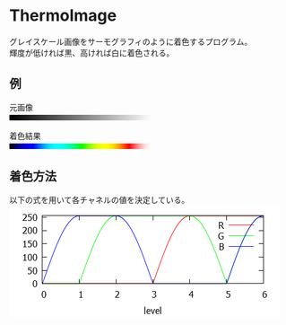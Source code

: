 # ThermoImage

グレイスケール画像をサーモグラフィのように着色するプログラム。  
輝度が低ければ黒、高ければ白に着色される。

## 例

元画像  
![src](readme/grad.png)

着色結果  
![dst](readme/grad-dst.png)

## 着色方法

以下の式を用いて各チャネルの値を決定している。  
![color](readme/color.png)
